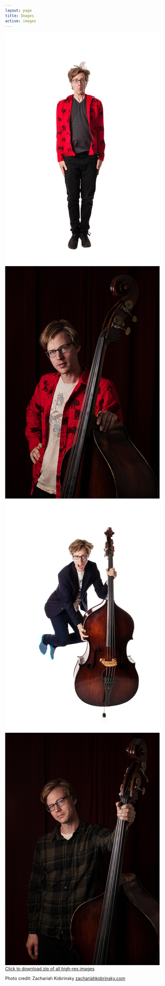 ```yaml
---
layout: page
title: Images
active: images
---
```

<div class="container">
<div class="row text-center text-lg-left">
<div class="col-lg-4 col-md-6 mb-3">
	<a class="no-barba" href="/images/full/aryehkobrinsky-jump-full.jpg"><img src="/images/medium/aryehkobrinsky-jump.png" alt="" class="img-fluid img-thumbnail"></a>
</div>
<div class="col-lg-4 col-md-6 mb-3">
	<a class="no-barba" href="/images/full/aryehkobrinsky-moose-full.jpg"><img src="/images/medium/aryehkobrinsky-moose.png" alt="" class="img-fluid img-thumbnail"></a>
</div>
<div class="col-lg-4 col-md-6 mb-3">
	<a class="no-barba" href="/images/full/aryehkobrinsky-jump-bass-full.jpg"><img src="/images/medium/aryehkobrinsky-jump-bass.png" alt="" class="img-fluid img-thumbnail"></a>
</div>
<div class="col-lg-4 col-md-6 mb-3">
	<a class="no-barba" href="/images/full/aryehkobrinsky-full.jpg"><img src="/images/medium/aryehkobrinsky.png" alt="" class="img-fluid img-thumbnail"></a>
</div>

</div>
<div class="mx-auto text-center justify-content-center">
<a href="/images/aryeh-kobrinsky-press-images.zip"><i class="fa fa-file-zip-o"></i></a>
<a href="/images/aryeh-kobrinsky-press-images.zip">Click to download zip of all high-res images</a><p>Photo credit: Zachariah Kobrinsky <a href="http://zachariahkobrinsky.com">zachariahkobrinsky.com</a></p>
</div>	
</div>